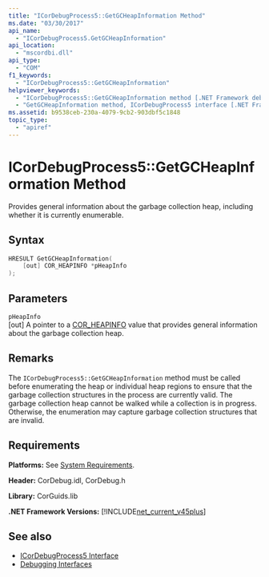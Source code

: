 ```yaml
---
title: "ICorDebugProcess5::GetGCHeapInformation Method"
ms.date: "03/30/2017"
api_name: 
  - "ICorDebugProcess5.GetGCHeapInformation"
api_location: 
  - "mscordbi.dll"
api_type: 
  - "COM"
f1_keywords: 
  - "ICorDebugProcess5::GetGCHeapInformation"
helpviewer_keywords: 
  - "ICorDebugProcess5::GetGCHeapInformation method [.NET Framework debugging]"
  - "GetGCHeapInformation method, ICorDebugProcess5 interface [.NET Framework debugging]"
ms.assetid: b9538ceb-230a-4079-9cb2-903dbf5c1848
topic_type: 
  - "apiref"
---
```

# ICorDebugProcess5::GetGCHeapInformation Method
Provides general information about the garbage collection heap, including whether it is currently enumerable.  
  
## Syntax  
  
```cpp  
HRESULT GetGCHeapInformation(  
    [out] COR_HEAPINFO *pHeapInfo  
);  
```  
  
## Parameters  
 `pHeapInfo`  
 [out] A pointer to a [COR_HEAPINFO](cor-heapinfo-structure.md) value that provides general information about the garbage collection heap.  
  
## Remarks  
 The `ICorDebugProcess5::GetGCHeapInformation` method must be called before enumerating the heap or individual heap regions to ensure that the garbage collection structures in the process are currently valid. The garbage collection heap cannot be walked while a collection is in progress. Otherwise, the enumeration may capture garbage collection structures that are invalid.  
  
## Requirements  
 **Platforms:** See [System Requirements](../../get-started/system-requirements.md).  
  
 **Header:** CorDebug.idl, CorDebug.h  
  
 **Library:** CorGuids.lib  
  
 **.NET Framework Versions:** [!INCLUDE[net_current_v45plus](../../../../includes/net-current-v45plus-md.md)]  
  
## See also

- [ICorDebugProcess5 Interface](icordebugprocess5-interface.md)
- [Debugging Interfaces](debugging-interfaces.md)
